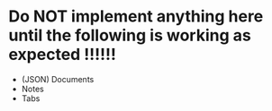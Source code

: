 # Do NOT implement anything here until the following is working as expected !!!!!!

- (JSON) Documents
- Notes
- Tabs
